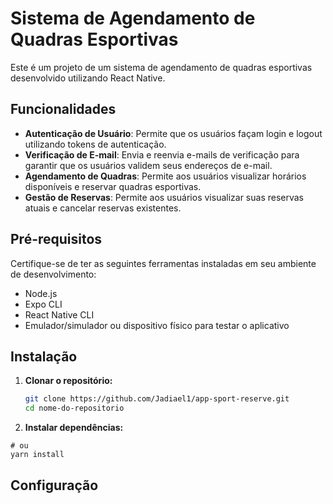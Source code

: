 # Sistema de Agendamento de Quadras Esportivas

Este é um projeto de um sistema de agendamento de quadras esportivas desenvolvido utilizando React Native.

## Funcionalidades

- **Autenticação de Usuário**: Permite que os usuários façam login e logout utilizando tokens de autenticação.
- **Verificação de E-mail**: Envia e reenvia e-mails de verificação para garantir que os usuários validem seus endereços de e-mail.
- **Agendamento de Quadras**: Permite aos usuários visualizar horários disponíveis e reservar quadras esportivas.
- **Gestão de Reservas**: Permite aos usuários visualizar suas reservas atuais e cancelar reservas existentes.

## Pré-requisitos

Certifique-se de ter as seguintes ferramentas instaladas em seu ambiente de desenvolvimento:

- Node.js
- Expo CLI
- React Native CLI
- Emulador/simulador ou dispositivo físico para testar o aplicativo

## Instalação

1. **Clonar o repositório:**

   ```bash
   git clone https://github.com/Jadiael1/app-sport-reserve.git
   cd nome-do-repositorio
2. **Instalar dependências:**

```npm install
# ou
yarn install
```
## Configuração
